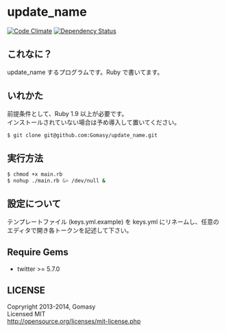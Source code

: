 update_name
===========
[![Code Climate](https://codeclimate.com/github/Gomasy/update_name/badges/gpa.svg)](https://codeclimate.com/github/Gomasy/update_name)
[![Dependency Status](https://gemnasium.com/gomashio/update_name.png)](https://gemnasium.com/gomashio/update_name)

## これなに？
update_name するプログラムです。Ruby で書いてます。

## いれかた
前提条件として、Ruby 1.9 以上が必要です。  
インストールされていない場合は予め導入して置いてください。
```sh
$ git clone git@github.com:Gomasy/update_name.git
```

## 実行方法
```sh
$ chmod +x main.rb
$ nohup ./main.rb &> /dev/null &
```

## 設定について
テンプレートファイル (keys.yml.example) を keys.yml にリネームし、任意のエディタで開き各トークンを記述して下さい。

## Require Gems
* twitter >= 5.7.0

## LICENSE
Copryright 2013-2014, Gomasy  
Licensed MIT  
http://opensource.org/licenses/mit-license.php
